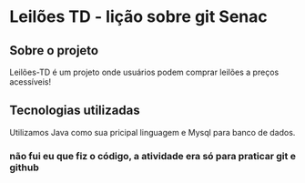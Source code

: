 # Leilões TD - lição sobre git Senac

## Sobre o projeto

Leilões-TD é um projeto onde usuários podem comprar leilões a preços acessíveis!



## Tecnologias utilizadas

Utilizamos Java como sua pricipal linguagem e Mysql para banco de dados.



### não fui eu que fiz o código, a atividade era só para praticar git e github
